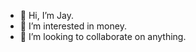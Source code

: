 - 👋 Hi, I’m Jay.
- 👀 I’m interested in money.
- 💞️ I’m looking to collaborate on anything.

<!---
JayJPatel223/JayJPatel223 is a ✨ special ✨ repository because its `README.md` (this file) appears on your GitHub profile.
You can click the Preview link to take a look at your changes.
--->
